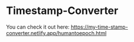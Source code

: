 # Timestamp-Converter
You can check it out here: https://my-time-stamp-converter.netlify.app/humantoepoch.html
